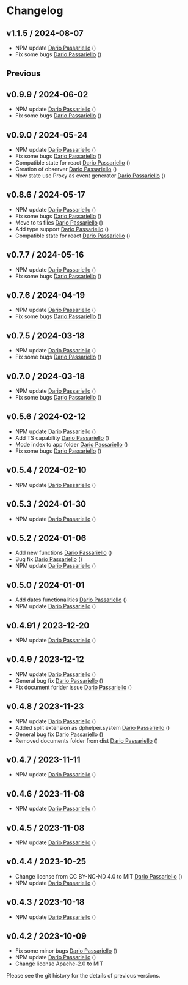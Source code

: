 # Changelog

## v1.1.5 / 2024-08-07

- NPM update [Dario Passariello](https://github.com/passariello) ()
- Fix some bugs [Dario Passariello](https://github.com/passariello) ()

## Previous

## v0.9.9 / 2024-06-02

- NPM update [Dario Passariello](https://github.com/passariello) ()
- Fix some bugs [Dario Passariello](https://github.com/passariello) ()

## v0.9.0 / 2024-05-24

- NPM update [Dario Passariello](https://github.com/passariello) ()
- Fix some bugs [Dario Passariello](https://github.com/passariello) ()
- Compatible state for react [Dario Passariello](https://github.com/passariello) ()
- Creation of observer [Dario Passariello](https://github.com/passariello) ()
- Now state use Proxy as event generator [Dario Passariello](https://github.com/passariello) ()

## v0.8.6 / 2024-05-17

- NPM update [Dario Passariello](https://github.com/passariello) ()
- Fix some bugs [Dario Passariello](https://github.com/passariello) ()
- Move to ts files [Dario Passariello](https://github.com/passariello) ()
- Add type support [Dario Passariello](https://github.com/passariello) ()
- Compatible state for react [Dario Passariello](https://github.com/passariello) ()

## v0.7.7 / 2024-05-16

- NPM update [Dario Passariello](https://github.com/passariello) ()
- Fix some bugs [Dario Passariello](https://github.com/passariello) ()

## v0.7.6 / 2024-04-19

- NPM update [Dario Passariello](https://github.com/passariello) ()
- Fix some bugs [Dario Passariello](https://github.com/passariello) ()

## v0.7.5 / 2024-03-18

- NPM update [Dario Passariello](https://github.com/passariello) ()
- Fix some bugs [Dario Passariello](https://github.com/passariello) ()

## v0.7.0 / 2024-03-18

- NPM update [Dario Passariello](https://github.com/passariello) ()
- Fix some bugs [Dario Passariello](https://github.com/passariello) ()

## v0.5.6 / 2024-02-12

- NPM update [Dario Passariello](https://github.com/passariello) ()
- Add TS capability [Dario Passariello](https://github.com/passariello) ()
- Mode index to app folder [Dario Passariello](https://github.com/passariello) ()
- Fix some bugs [Dario Passariello](https://github.com/passariello) ()

## v0.5.4 / 2024-02-10

- NPM update [Dario Passariello](https://github.com/passariello) ()

## v0.5.3 / 2024-01-30

- NPM update [Dario Passariello](https://github.com/passariello) ()

## v0.5.2 / 2024-01-06

- Add new functions [Dario Passariello](https://github.com/passariello) ()
- Bug fix [Dario Passariello](https://github.com/passariello) ()
- NPM update [Dario Passariello](https://github.com/passariello) ()

## v0.5.0 / 2024-01-01

- Add dates functionalities [Dario Passariello](https://github.com/passariello) ()
- NPM update [Dario Passariello](https://github.com/passariello) ()

## v0.4.91 / 2023-12-20

- NPM update [Dario Passariello](https://github.com/passariello) ()

## v0.4.9 / 2023-12-12

- NPM update [Dario Passariello](https://github.com/passariello) ()
- General bug fix [Dario Passariello](https://github.com/passariello) ()
- Fix document forlder issue [Dario Passariello](https://github.com/passariello) ()

## v0.4.8 / 2023-11-23

- NPM update [Dario Passariello](https://github.com/passariello) ()
- Added split extension as dphelper.system [Dario Passariello](https://github.com/passariello) ()
- General bug fix [Dario Passariello](https://github.com/passariello) ()
- Removed documents folder from dist [Dario Passariello](https://github.com/passariello) ()

## v0.4.7 / 2023-11-11

- NPM update [Dario Passariello](https://github.com/passariello) ()

## v0.4.6 / 2023-11-08

- NPM update [Dario Passariello](https://github.com/passariello) ()

## v0.4.5 / 2023-11-08

- NPM update [Dario Passariello](https://github.com/passariello) ()

## v0.4.4 / 2023-10-25

- Change license from CC BY-NC-ND 4.0 to MIT [Dario Passariello](https://github.com/passariello) ()
- NPM update [Dario Passariello](https://github.com/passariello) ()

## v0.4.3 / 2023-10-18

- NPM update [Dario Passariello](https://github.com/passariello) ()

## v0.4.2 / 2023-10-09

- Fix some minor bugs [Dario Passariello](https://github.com/passariello) ()
- NPM update [Dario Passariello](https://github.com/passariello) ()
- Change license Apache-2.0 to MIT

Please see the git history for the details of previous versions.
